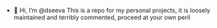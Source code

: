 - 👋 Hi, I’m @dseeva
This is a repo for my personal projects, it is loosely maintained and terribly commented, proceed at your own peril

<!---
dseeva/dseeva is a ✨ special ✨ repository because its `README.md` (this file) appears on your GitHub profile.
You can click the Preview link to take a look at your changes.
--->
